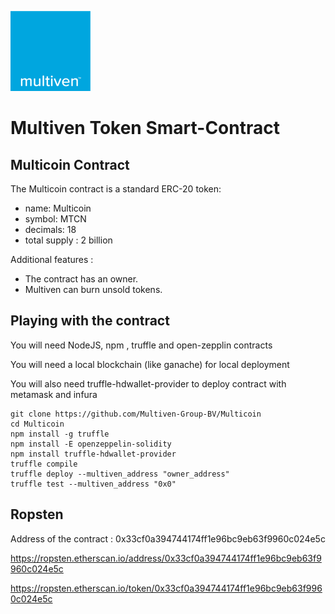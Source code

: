 ![image](assets/logo-multiven.png)

# Multiven Token Smart-Contract

## Multicoin Contract

The Multicoin contract is a standard ERC-20 token:
 - name: Multicoin
 - symbol: MTCN
 - decimals: 18
 - total supply : 2 billion

Additional features :

 - The contract has an owner.
 - Multiven can burn unsold tokens.
 

## Playing with the contract

You will need NodeJS, npm , truffle and open-zepplin contracts

You will need a local blockchain (like ganache) for local deployment

You will also need truffle-hdwallet-provider to deploy contract with metamask and infura 

```
git clone https://github.com/Multiven-Group-BV/Multicoin
cd Multicoin
npm install -g truffle
npm install -E openzeppelin-solidity
npm install truffle-hdwallet-provider
truffle compile
truffle deploy --multiven_address "owner_address"
truffle test --multiven_address "0x0"
```

## Ropsten 
Address of the contract : 0x33cf0a394744174ff1e96bc9eb63f9960c024e5c

https://ropsten.etherscan.io/address/0x33cf0a394744174ff1e96bc9eb63f9960c024e5c

https://ropsten.etherscan.io/token/0x33cf0a394744174ff1e96bc9eb63f9960c024e5c
